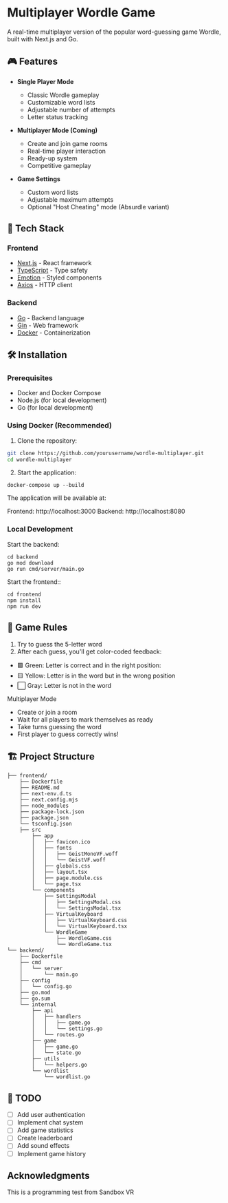 # Multiplayer Wordle Game

A real-time multiplayer version of the popular word-guessing game Wordle, built with Next.js and Go.

## 🎮 Features

- **Single Player Mode**
  - Classic Wordle gameplay
  - Customizable word lists
  - Adjustable number of attempts
  - Letter status tracking

- **Multiplayer Mode (Coming)** 
  - Create and join game rooms
  - Real-time player interaction
  - Ready-up system
  - Competitive gameplay

- **Game Settings**
  - Custom word lists
  - Adjustable maximum attempts
  - Optional "Host Cheating" mode (Absurdle variant)

## 🚀 Tech Stack

### Frontend
- [Next.js](https://nextjs.org/) - React framework
- [TypeScript](https://www.typescriptlang.org/) - Type safety
- [Emotion](https://emotion.sh/) - Styled components
- [Axios](https://axios-http.com/) - HTTP client

### Backend
- [Go](https://golang.org/) - Backend language
- [Gin](https://gin-gonic.com/) - Web framework
- [Docker](https://www.docker.com/) - Containerization

## 🛠️ Installation

### Prerequisites
- Docker and Docker Compose
- Node.js (for local development)
- Go (for local development)

### Using Docker (Recommended)

1. Clone the repository:
```bash
git clone https://github.com/yourusername/wordle-multiplayer.git
cd wordle-multiplayer
```

2. Start the application:
```
docker-compose up --build
```

The application will be available at:

Frontend: http://localhost:3000
Backend: http://localhost:8080

### Local Development
Start the backend:
```
cd backend
go mod download
go run cmd/server/main.go
```
Start the frontend::
```
cd frontend
npm install
npm run dev
```

## 🎯 Game Rules

1. Try to guess the 5-letter word
2. After each guess, you'll get color-coded feedback:
* 🟩 Green: Letter is correct and in the right position:
* 🟨 Yellow: Letter is in the word but in the wrong position
* ⬜ Gray: Letter is not in the word

Multiplayer Mode
* Create or join a room
* Wait for all players to mark themselves as ready
* Take turns guessing the word
* First player to guess correctly wins!

## 🏗️ Project Structure
```
├── frontend/
    ├── Dockerfile
    ├── README.md
    ├── next-env.d.ts
    ├── next.config.mjs
    ├── node_modules
    ├── package-lock.json
    ├── package.json
    └── tsconfig.json
    ├── src
        ├── app
        │   ├── favicon.ico
        │   ├── fonts
        │   │   ├── GeistMonoVF.woff
        │   │   └── GeistVF.woff
        │   ├── globals.css
        │   ├── layout.tsx
        │   ├── page.module.css
        │   └── page.tsx
        └── components
            ├── SettingsModal
            │   ├── SettingsModal.css
            │   └── SettingsModal.tsx
            ├── VirtualKeyboard
            │   ├── VirtualKeyboard.css
            │   └── VirtualKeyboard.tsx
            └── WordleGame
                ├── WordleGame.css
                └── WordleGame.tsx
└── backend/
    ├── Dockerfile
    ├── cmd
    │   └── server
    │       └── main.go
    ├── config
    │   └── config.go
    ├── go.mod
    ├── go.sum
    └── internal
        ├── api
        │   ├── handlers
        │   │   ├── game.go
        │   │   └── settings.go
        │   └── routes.go
        ├── game
        │   ├── game.go
        │   └── state.go
        ├── utils
        │   └── helpers.go
        └── wordlist
            └── wordlist.go
```

## 📝 TODO
- [ ] Add user authentication
- [ ] Implement chat system
- [ ] Add game statistics
- [ ] Create leaderboard
- [ ] Add sound effects
- [ ] Implement game history

## Acknowledgments
This is a programming test from Sandbox VR